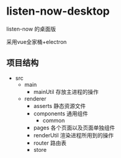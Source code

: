 # listen-now-desktop

listen-now 的桌面版

采用vue全家桶+electron
## 项目结构

- src 
    - main
        - mainUtil 存放主进程的操作
    - renderer
        - asserts 静态资源文件
        - components 通用组件
            - common
        - pages 各个页面以及页面单独组件
        - renderUtil 渲染进程所用到的操作
        - router 路由表
        - store 
        